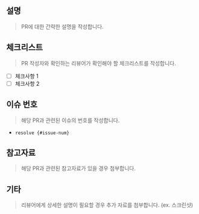 ## 설명
> PR에 대한 간략한 설명을 작성합니다.

## 체크리스트
> PR 작성자와 확인하는 리뷰어가 확인해야 할 체크리스트를 작성합니다.

- [ ] 체크사항 1
- [ ] 체크사항 2

## 이슈 번호
> 해당 PR과 관련된 이슈의 번호를 작성합니다.
- `resolve {#issue-num}`

## 참고자료
> 해당 PR과 관련된 참고자료가 있을 경우 첨부합니다.

## 기타
> 리뷰어에게 상세한 설명이 필요할 경우 추가 자료를 첨부합니다. (ex. 스크린샷)